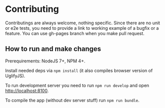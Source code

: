 # Contributing

Contributings are always welcome, nothing specific. Since there are no unit or e2e tests, you need to provide a link to working example of a bugfix or a feature. You can use gh-pages branch when you make pull request.

## How to run and make changes

Prerequirements: NodeJS 7+, NPM 4+.

Install needed deps via ``npm install`` (it also compiles browser version of UglifyJS).

To run development server you need to run ``npm run develop`` and open [http://localhost:8100](http://localhost:8100).

To compile the app (without dev server stuff) run ``npm run bundle``.
